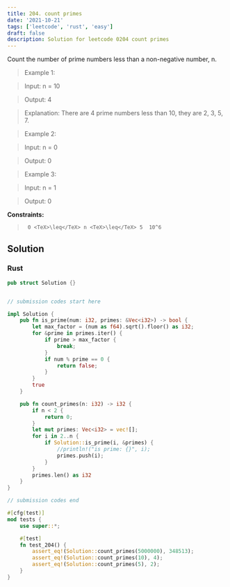 ```yaml
---
title: 204. count primes
date: '2021-10-21'
tags: ['leetcode', 'rust', 'easy']
draft: false
description: Solution for leetcode 0204 count primes
---
```


 

  Count the number of prime numbers less than a non-negative number, n.

   

 >   Example 1:

  

 >   Input: n <TeX>=</TeX> 10

 >   Output: 4

 >   Explanation: There are 4 prime numbers less than 10, they are 2, 3, 5, 7.

  

 >   Example 2:

  

 >   Input: n <TeX>=</TeX> 0

 >   Output: 0

  

 >   Example 3:

  

 >   Input: n <TeX>=</TeX> 1

 >   Output: 0

  

   

  **Constraints:**

  

 >   	0 <TeX>\leq</TeX> n <TeX>\leq</TeX> 5  10^6


## Solution
### Rust
```rust
pub struct Solution {}


// submission codes start here

impl Solution {
    pub fn is_prime(num: i32, primes: &Vec<i32>) -> bool {
        let max_factor = (num as f64).sqrt().floor() as i32;
        for &prime in primes.iter() {
            if prime > max_factor {
                break;
            }
            if num % prime == 0 {
                return false;
            }
        }
        true
    }

    pub fn count_primes(n: i32) -> i32 {
        if n < 2 {
            return 0;
        }
        let mut primes: Vec<i32> = vec![];
        for i in 2..n {
            if Solution::is_prime(i, &primes) {
                //println!("is prime: {}", i);
                primes.push(i);
            }
        }
        primes.len() as i32
    }
}

// submission codes end

#[cfg(test)]
mod tests {
    use super::*;

    #[test]
    fn test_204() {
        assert_eq!(Solution::count_primes(5000000), 348513);
        assert_eq!(Solution::count_primes(10), 4);
        assert_eq!(Solution::count_primes(5), 2);
    }
}

```
